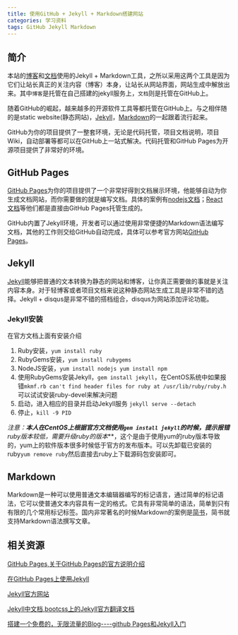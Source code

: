 ```yaml
---
title: 使用GitHub + Jekyll + Markdown搭建网站
categories: 学习资料
tags: GitHub Jekyll Markdown
---
```


## 简介

本站的[博客](http://blog.403studio.com)和[文档](http://docs.403studio.com)使用的Jekyll + Markdown工具，之所以采用这两个工具是因为它们让站长真正的关注内容（博客）本身，让站长从网站界面，网站生成中解放出来。其中`博客`是托管在自己搭建的jekyll服务上，`文档`则是托管在GitHub上。

随着GitHub的崛起，越来越多的开源软件工具等都托管在GitHub上。与之相伴随的是static website(静态网站)，[Jekyll](https://jekyllrb.com/)，[Markdown](http://baike.baidu.com/link?url=u_0EtmkBL96fxcJQG8htHn1Ayee-8ajeaYblq_nUj4qdAGP5xMkx_7Sb0yWIJXTfZ9LVBISkEw7fKHRcMKpQOq)的一起跟着流行起来。

GitHub为你的项目提供了一整套环境，无论是代码托管，项目文档说明，项目Wiki，自动部署等都可以在GitHub上一站式解决。代码托管和GitHub Pages为开源项目提供了非常好的环境。

## GitHub Pages

[GitHub Pages](https://pages.github.com/)为你的项目提供了一个非常好得到文档展示环境，他能够自动为你生成文档网站，而你需要做的就是编写文档。具体的案例有[nodejs文档](https://nodejs.org/en/docs/)；[React 文档](http://facebook.github.io/react/docs/getting-started.html)等他们都是直接由GitHub Pages托管生成的。

GitHub内置了Jekyll环境，开发者可以通过使用非常便捷的Markdown语法编写文档，其他的工作则交给GitHub自动完成，具体可以参考官方网站[GitHub Pages](https://pages.github.com/)。



## Jekyll

[Jekyll](https://jekyllrb.com/)能够把普通的文本转换为静态的网站和博客，让你真正需要做的事就是关注内容本身。对于轻博客或者项目文档来说这种静态网站生成工具是非常不错的选择。Jekyll + disqus是非常不错的搭档组合，disqus为网站添加评论功能。

### Jekyll安装

在官方文档上面有安装介绍

1. Ruby安装，`yum install ruby`
2. RubyGems安装，`yum install rubygems`
3. NodeJS安装，`yum install nodejs yum install npm`
4. 使用RubyGems安装Jekyll，`gem install jekyll`，在CentOS系统中如果报错`mkmf.rb can't find header files for ruby at /usr/lib/ruby/ruby.h
`可以试试安装ruby-devel来解决问题
5. 启动，进入相应的目录并启动Jekyll服务 `jekyll serve --detach`
6. 停止，`kill -9 PID`

**注意：**本人在CentOS上根据官方文档使用`gem install jekyll`的时候，提示报错***ruby版本较低，需要升级ruby的版本***，这个是由于使用yum的ruby版本导致的，yum上的软件版本很多时候低于官方的发布版本。可以先卸载已安装的ruby`yum remove ruby`然后直接去ruby上下载源码包安装即可。

## Markdown
Markdown是一种可以使用普通文本编辑器编写的标记语言，通过简单的标记语法，它可以使普通文本内容具有一定的格式。它具有非常简单的语法，简单到只有有限的几个常用标记标签。国内非常著名的时候Markdown的案例是[简书](http://www.jianshu.com/)，简书就支持Markdown语法撰写文章。

## 相关资源

[GitHub Pages,关于GitHub Pages的官方说明介绍](https://pages.github.com/)

[在GitHub Pages上使用Jekyll](https://help.github.com/articles/using-jekyll-as-a-static-site-generator-with-github-pages/)

[Jekyll官方网站](https://jekyllrb.com/)

[Jekyll中文档,bootcss上的Jekyll官方翻译文档](http://jekyll.bootcss.com/)

[搭建一个免费的，无限流量的Blog----github Pages和Jekyll入门](http://www.ruanyifeng.com/blog/2012/08/blogging_with_jekyll.html)